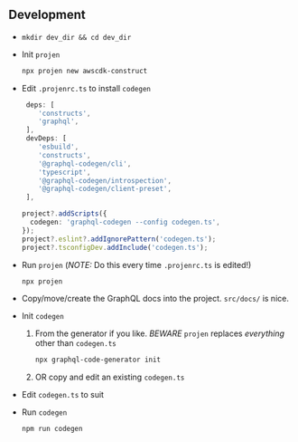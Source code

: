
## Development
- `mkdir dev_dir && cd dev_dir`
- Init `projen`
  ```bash
  npx projen new awscdk-construct
  ```
- Edit `.projenrc.ts` to install `codegen`
  ```typescript
   deps: [
      'constructs',
      'graphql',
   ],
   devDeps: [
      'esbuild',
      'constructs',
      '@graphql-codegen/cli',
      'typescript',
      '@graphql-codegen/introspection',
      '@graphql-codegen/client-preset',
   ],
  ```
  ```typescript
  project?.addScripts({
    codegen: 'graphql-codegen --config codegen.ts',
  });
  project?.eslint?.addIgnorePattern('codegen.ts');
  project?.tsconfigDev.addInclude('codegen.ts');
  ```
- Run `projen` (*NOTE:*  Do this every time `.projenrc.ts` is edited!)
  ```bash
  npx projen
  ```
- Copy/move/create the GraphQL docs into the project. `src/docs/` is nice.
- Init `codegen`
  1. From the generator if you like. _BEWARE_ `projen` replaces _everything_ other than `codegen.ts`
     ```bash
     npx graphql-code-generator init
     ```
  2. OR copy and edit an existing `codegen.ts`


- Edit `codegen.ts` to suit
- Run `codegen`
  ```bash
  npm run codegen
  ```
